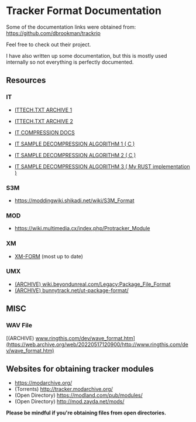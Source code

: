 # Tracker Format Documentation
Some of the documentation links were obtained from: https://github.com/dbrookman/trackrip 

Feel free to check out their project. 

I have also written up some documentation, but this is mostly used internally so not everything is perfectly documented.

## Resources
### IT
* [ITTECH.TXT ARCHIVE 1](https://web.archive.org/web/20220610182703/https://github.com/schismtracker/schismtracker/wiki/ITTECH.TXT)

* [ITTECH.TXT ARCHIVE 2](https://ia600506.us.archive.org/view_archive.php?archive=/4/items/msdos_it214c_shareware/it214c.zip&file=ITTECH.TXT)

* [IT COMPRESSION DOCS](https://wiki.multimedia.cx/index.php/Impulse_Tracker#IT214_sample_compression)
* [IT SAMPLE DECOMPRESSION ALGORITHM 1 ( C )](https://github.com/nicolasgramlich/AndEngineMODPlayerExtension/blob/master/jni/loaders/itsex.c)
* [IT SAMPLE DECOMPRESSION ALGORITHM 2 ( C )](https://github.com/schismtracker/schismtracker/blob/master/fmt/compression.c)
* [IT SAMPLE DECOMPRESSION ALGORITHM 3 ( My RUST implementation )](https://github.com/B0ney/tracker_dump/blob/main/src/it/compression.rs)

### S3M
* https://moddingwiki.shikadi.net/wiki/S3M_Format

### MOD
* https://wiki.multimedia.cx/index.php/Protracker_Module

### XM
* [XM-FORM](https://github.com/milkytracker/MilkyTracker/blob/master/resources/reference/xm-form.txt) (most up to date)

### UMX
* [(ARCHIVE) wiki.beyondunreal.com/Legacy:Package_File_Format](https://web.archive.org/web/20220324122909/https://wiki.beyondunreal.com/Legacy:Package_File_Format)
* [(ARCHIVE) bunnytrack.net/ut-package-format/](https://web.archive.org/web/20220319154052/https://bunnytrack.net/ut-package-format/)

## MISC
### WAV File
[(ARCHIVE) www.ringthis.com/dev/wave_format.htm](https://web.archive.org/web/20220517120900/http://www.ringthis.com/dev/wave_format.htm)
## Websites for obtaining tracker modules
* https://modarchive.org/
* (Torrents) http://tracker.modarchive.org/
* (Open Directory) https://modland.com/pub/modules/ 
* (Open Directory) http://mod.zayda.net/mods/ 

**Please be mindful if you're obtaining files from open directories.**

